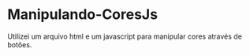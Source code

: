 # Manipulando-CoresJs
Utilizei um arquivo html e um javascript para manipular cores através de botões.
